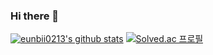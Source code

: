 ### Hi there 👋

[![eunbii0213's github stats](https://github-readme-stats.vercel.app/api?username=eunbii0213)](https://github.com/sgc109/github-readme-stats)
[![Solved.ac 프로필](http://mazassumnida.wtf/api/v2/generate_badge?boj=eunbii0213)](https://solved.ac/eunbii0213)
